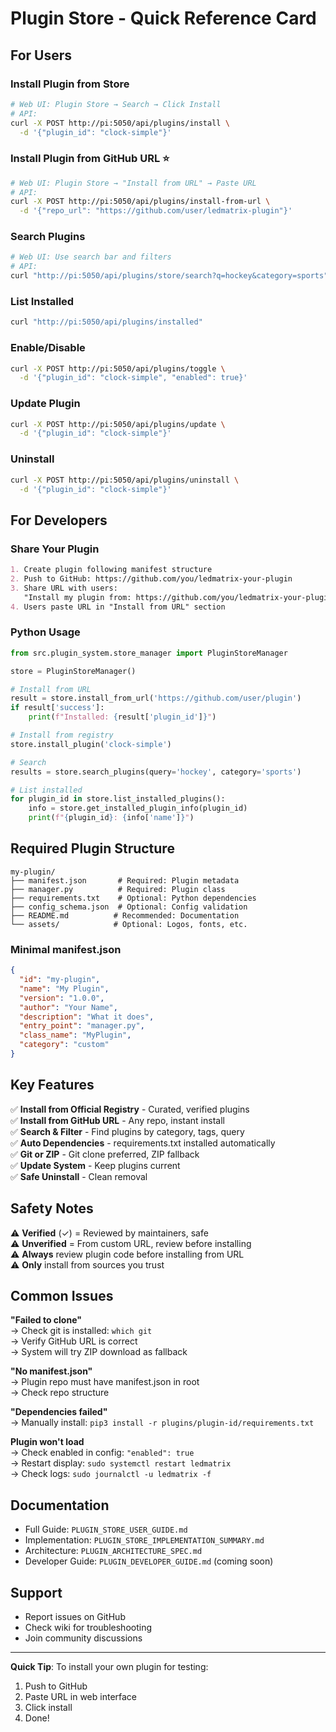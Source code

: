# Plugin Store - Quick Reference Card

## For Users

### Install Plugin from Store
```bash
# Web UI: Plugin Store → Search → Click Install
# API:
curl -X POST http://pi:5050/api/plugins/install \
  -d '{"plugin_id": "clock-simple"}'
```

### Install Plugin from GitHub URL ⭐
```bash
# Web UI: Plugin Store → "Install from URL" → Paste URL
# API:
curl -X POST http://pi:5050/api/plugins/install-from-url \
  -d '{"repo_url": "https://github.com/user/ledmatrix-plugin"}'
```

### Search Plugins
```bash
# Web UI: Use search bar and filters
# API:
curl "http://pi:5050/api/plugins/store/search?q=hockey&category=sports"
```

### List Installed
```bash
curl "http://pi:5050/api/plugins/installed"
```

### Enable/Disable
```bash
curl -X POST http://pi:5050/api/plugins/toggle \
  -d '{"plugin_id": "clock-simple", "enabled": true}'
```

### Update Plugin
```bash
curl -X POST http://pi:5050/api/plugins/update \
  -d '{"plugin_id": "clock-simple"}'
```

### Uninstall
```bash
curl -X POST http://pi:5050/api/plugins/uninstall \
  -d '{"plugin_id": "clock-simple"}'
```

## For Developers

### Share Your Plugin
```markdown
1. Create plugin following manifest structure
2. Push to GitHub: https://github.com/you/ledmatrix-your-plugin
3. Share URL with users:
   "Install my plugin from: https://github.com/you/ledmatrix-your-plugin"
4. Users paste URL in "Install from URL" section
```

### Python Usage
```python
from src.plugin_system.store_manager import PluginStoreManager

store = PluginStoreManager()

# Install from URL
result = store.install_from_url('https://github.com/user/plugin')
if result['success']:
    print(f"Installed: {result['plugin_id']}")

# Install from registry
store.install_plugin('clock-simple')

# Search
results = store.search_plugins(query='hockey', category='sports')

# List installed
for plugin_id in store.list_installed_plugins():
    info = store.get_installed_plugin_info(plugin_id)
    print(f"{plugin_id}: {info['name']}")
```

## Required Plugin Structure

```
my-plugin/
├── manifest.json       # Required: Plugin metadata
├── manager.py          # Required: Plugin class
├── requirements.txt    # Optional: Python dependencies
├── config_schema.json  # Optional: Config validation
├── README.md          # Recommended: Documentation
└── assets/            # Optional: Logos, fonts, etc.
```

### Minimal manifest.json
```json
{
  "id": "my-plugin",
  "name": "My Plugin",
  "version": "1.0.0",
  "author": "Your Name",
  "description": "What it does",
  "entry_point": "manager.py",
  "class_name": "MyPlugin",
  "category": "custom"
}
```

## Key Features

✅ **Install from Official Registry** - Curated, verified plugins  
✅ **Install from GitHub URL** - Any repo, instant install  
✅ **Search & Filter** - Find plugins by category, tags, query  
✅ **Auto Dependencies** - requirements.txt installed automatically  
✅ **Git or ZIP** - Git clone preferred, ZIP fallback  
✅ **Update System** - Keep plugins current  
✅ **Safe Uninstall** - Clean removal  

## Safety Notes

⚠️ **Verified** (✓) = Reviewed by maintainers, safe  
⚠️ **Unverified** = From custom URL, review before installing  
⚠️ **Always** review plugin code before installing from URL  
⚠️ **Only** install from sources you trust  

## Common Issues

**"Failed to clone"**  
→ Check git is installed: `which git`  
→ Verify GitHub URL is correct  
→ System will try ZIP download as fallback  

**"No manifest.json"**  
→ Plugin repo must have manifest.json in root  
→ Check repo structure  

**"Dependencies failed"**  
→ Manually install: `pip3 install -r plugins/plugin-id/requirements.txt`  

**Plugin won't load**  
→ Check enabled in config: `"enabled": true`  
→ Restart display: `sudo systemctl restart ledmatrix`  
→ Check logs: `sudo journalctl -u ledmatrix -f`  

## Documentation

- Full Guide: `PLUGIN_STORE_USER_GUIDE.md`
- Implementation: `PLUGIN_STORE_IMPLEMENTATION_SUMMARY.md`
- Architecture: `PLUGIN_ARCHITECTURE_SPEC.md`
- Developer Guide: `PLUGIN_DEVELOPER_GUIDE.md` (coming soon)

## Support

- Report issues on GitHub
- Check wiki for troubleshooting
- Join community discussions

---

**Quick Tip**: To install your own plugin for testing:
1. Push to GitHub
2. Paste URL in web interface
3. Click install
4. Done!

